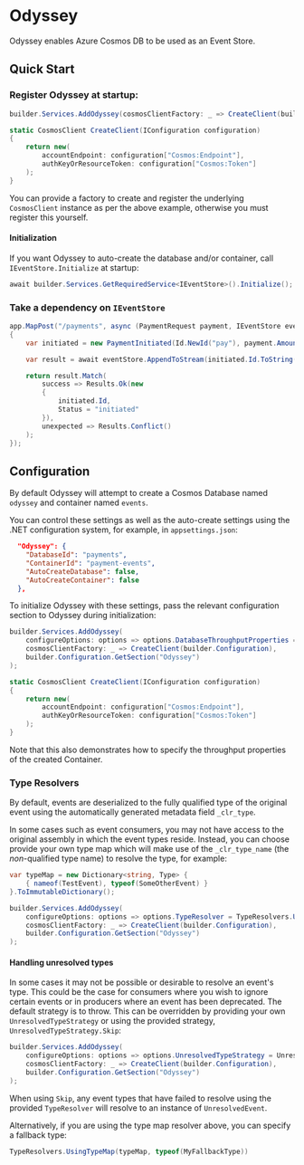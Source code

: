 # Odyssey

Odyssey enables Azure Cosmos DB to be used as an Event Store.

## Quick Start

### Register Odyssey at startup:

```c#
builder.Services.AddOdyssey(cosmosClientFactory: _ => CreateClient(builder.Configuration));

static CosmosClient CreateClient(IConfiguration configuration)
{
    return new(
        accountEndpoint: configuration["Cosmos:Endpoint"],
        authKeyOrResourceToken: configuration["Cosmos:Token"]
    );
}
```

You can provide a factory to create and register the underlying `CosmosClient` instance as per the above example, otherwise you must register this yourself.

#### Initialization

If you want Odyssey to auto-create the database and/or container, call `IEventStore.Initialize` at startup:

```c#
await builder.Services.GetRequiredService<IEventStore>().Initialize();
```

### Take a dependency on `IEventStore`

```c#
app.MapPost("/payments", async (PaymentRequest payment, IEventStore eventStore) =>
{
    var initiated = new PaymentInitiated(Id.NewId("pay"), payment.Amount, payment.Currency, payment.Reference);

    var result = await eventStore.AppendToStream(initiated.Id.ToString(), new[] { Map(initiated) }, StreamState.NoStream);

    return result.Match(
        success => Results.Ok(new
        {
            initiated.Id,
            Status = "initiated"
        }),
        unexpected => Results.Conflict()
    );
});
```

## Configuration

By default Odyssey will attempt to create a Cosmos Database named `odyssey` and container named `events`.

You can control these settings as well as the auto-create settings using the .NET configuration system, for example, in `appsettings.json`:

```json
  "Odyssey": {
    "DatabaseId": "payments",
    "ContainerId": "payment-events",
    "AutoCreateDatabase": false,
    "AutoCreateContainer": false
  },
```

To initialize Odyssey with these settings, pass the relevant configuration section to Odyssey during initialization:

```c#
builder.Services.AddOdyssey(
    configureOptions: options => options.DatabaseThroughputProperties = ThroughputProperties.CreateAutoscaleThroughput(1000),
    cosmosClientFactory: _ => CreateClient(builder.Configuration),
    builder.Configuration.GetSection("Odyssey")
);

static CosmosClient CreateClient(IConfiguration configuration)
{
    return new(
        accountEndpoint: configuration["Cosmos:Endpoint"],
        authKeyOrResourceToken: configuration["Cosmos:Token"]
    );
}
```

Note that this also demonstrates how to specify the throughput properties of the created Container.

### Type Resolvers

By default, events are deserialized to the fully qualified type of the original event using the automatically generated metadata field `_clr_type`.

In some cases such as event consumers, you may not have access to the original assembly in which the event types reside. Instead, you can choose provide your own type map which will make use of the `_clr_type_name` (the _non_-qualified type name) to resolve the type, for example:

```c#
var typeMap = new Dictionary<string, Type> {
    { nameof(TestEvent), typeof(SomeOtherEvent) }
}.ToImmutableDictionary();

builder.Services.AddOdyssey(
    configureOptions: options => options.TypeResolver = TypeResolvers.UsingTypeMap(typeMap),
    cosmosClientFactory: _ => CreateClient(builder.Configuration),
    builder.Configuration.GetSection("Odyssey")
);
```

#### Handling unresolved types

In some cases it may not be possible or desirable to resolve an event's type. This could be the case for consumers where you wish to ignore certain events or in producers where an event has been deprecated.
The default strategy is to throw. This can be overridden by providing your own `UnresolvedTypeStrategy` or using the provided strategy, `UnresolvedTypeStrategy.Skip`:

```c#
builder.Services.AddOdyssey(
    configureOptions: options => options.UnresolvedTypeStrategy = UnresolvedTypeStrategy.Skip,
    cosmosClientFactory: _ => CreateClient(builder.Configuration),
    builder.Configuration.GetSection("Odyssey")
);
```

When using `Skip`, any event types that have failed to resolve using the provided `TypeResolver` will resolve to an instance of `UnresolvedEvent`.

Alternatively, if you are using the type map resolver above, you can specify a fallback type:

```c#
TypeResolvers.UsingTypeMap(typeMap, typeof(MyFallbackType))
```
